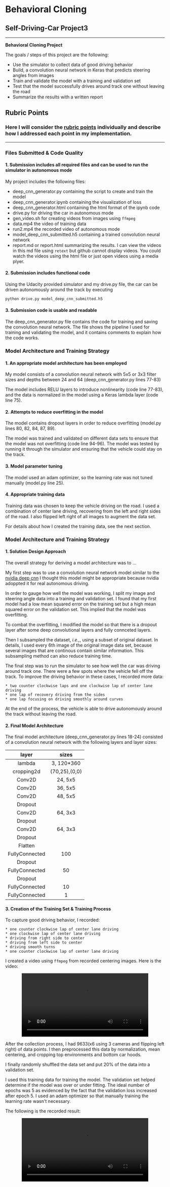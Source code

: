 # **Behavioral Cloning** 

## Self-Driving-Car Project3
---

**Behavioral Cloning Project**

The goals / steps of this project are the following:

* Use the simulator to collect data of good driving behavior
* Build, a convolution neural network in Keras that predicts steering angles from images
* Train and validate the model with a training and validation set
* Test that the model successfully drives around track one without leaving the road
* Summarize the results with a written report


[//]: # (Image References)

[image1]: ./examples/placeholder.png "Model Visualization"
[image2]: ./examples/placeholder.png "Grayscaling"
[image3]: ./examples/placeholder_small.png "Recovery Image"
[image4]: ./examples/placeholder_small.png "Recovery Image"
[image5]: ./examples/placeholder_small.png "Recovery Image"
[image6]: ./examples/placeholder_small.png "Normal Image"
[image7]: ./examples/placeholder_small.png "Flipped Image"

## Rubric Points
### Here I will consider the [rubric points](https://review.udacity.com/#!/rubrics/432/view) individually and describe how I addressed each point in my implementation.  

---
### Files Submitted & Code Quality

#### 1. Submission includes all required files and can be used to run the simulator in autonomous mode

My project includes the following files:

* deep_cnn_generator.py containing the script to create and train the model
* deep_cnn_generator.ipynb containing the visualization of loss
* deep_cnn_generator.html containing the html format of the ipynb code
* drive.py for driving the car in autonomous mode
* gen_video.sh for creating videos from images using `ffmpeg`
* data.mp4 the video of training data
* run2.mp4 the recorded video of autonomous mode
* model_deep_cnn_submitted.h5 containing a trained convolution neural network 
* report.md or report.html summarizing the results. I can view the videos in this md file using `retext` but github cannot display videos. You could watch the videos using the html file or just open videos using a media plyer.

#### 2. Submission includes functional code
Using the Udacity provided simulator and my drive.py file, the car can be driven autonomously around the track by executing

```sh
python drive.py model_deep_cnn_submitted.h5
```

#### 3. Submission code is usable and readable

The deep_cnn_generator.py file contains the code for training and saving the convolution neural network. The file shows the pipeline I used for training and validating the model, and it contains comments to explain how the code works.

### Model Architecture and Training Strategy

#### 1. An appropriate model architecture has been employed

My model consists of a convolution neural network with 5x5 or 3x3 filter sizes and depths between 24 and 64 (deep_cnn_generator.py lines 77-83) 

The model includes RELU layers to introduce nonlinearity (code line 77-83), and the data is normalized in the model using a Keras lambda layer (code line 75). 

#### 2. Attempts to reduce overfitting in the model

The model contains dropout layers in order to reduce overfitting (model.py lines 80, 82, 84, 87, 89). 

The model was trained and validated on different data sets to ensure that the model was not overfitting (code line 94-96). The model was tested by running it through the simulator and ensuring that the vehicle could stay on the track.

#### 3. Model parameter tuning

The model used an adam optimizer, so the learning rate was not tuned manually (model.py line 25).

#### 4. Appropriate training data

Training data was chosen to keep the vehicle driving on the road. I used a combination of center lane driving, recovering from the left and right sides of the road. I also flipped left right of all images to augment the data set.

For details about how I created the training data, see the next section.

### Model Architecture and Training Strategy

#### 1. Solution Design Approach

The overall strategy for deriving a model architecture was to ...

My first step was to use a convolution neural network model similar to the [nvidia deep cnn](https://devblogs.nvidia.com/parallelforall/deep-learning-self-driving-cars/) I thought this model might be appropriate because nvidia adoppted it for real autonomous driving.

In order to gauge how well the model was working, I split my image and steering angle data into a training and validation set. I found that my first model had a low mean squared error on the training set but a high mean squared error on the validation set. This implied that the model was overfitting. 

To combat the overfitting, I modified the model so that there is a dropout layer after some deep convolutional layers and fully connceted layers.

Then I subsampled the dataset, _i.e.,_, using a subset of original dataset. In details, I used every 6th image of the original image data set, because several images that are continous contain similar information. This subsampling method can also reduce training time.

The final step was to run the simulator to see how well the car was driving around track one. There were a few spots where the vehicle fell off the track. To improve the driving behavior in these cases, I recorded more data:

    * two counter clockwise laps and one clockwise lap of center lane driving
    * one lap of recovery driving from the sides
    * one lap focusing on driving smoothly around curves


At the end of the process, the vehicle is able to drive autonomously around the track without leaving the road.

#### 2. Final Model Architecture

The final model architecture (deep_cnn_generator.py lines 18-24) consisted of a convolution neural network with the following layers and layer sizes:

| layer         | sizes         |
|:-------------:|:-------------:|
| lambda        | 3, 120*360    |
| cropping2d    | (70,25),(0,0) |
| Conv2D        | 24, 5x5       |
| Conv2D        | 36, 5x5       |
| Conv2D        | 48, 5x5       |
| Dropout       |               |
| Conv2D        | 64, 3x3       |
| Dropout       |               |
| Conv2D        | 64, 3x3       |
| Dropout       |               |
| Flatten       |               |
| FullyConnected| 100           |
| Dropout       |               |
| FullyConnected| 50            |
| Dropout       |               |
| FullyConnected| 10            |
| FullyConnected| 1             |


#### 3. Creation of the Training Set & Training Process


To capture good driving behavior, I recorded:

    * one counter clockwise lap of center lane driving
    * one clockwise lap of center lane driving
    * driving from right side to center
    * driving from left side to center
    * driving smooth turns
    * one counter clockwise lap of center lane driving

I created a video using `ffmpeg` from recorded centering images. Here is the video:
<div style="text-align:center"><video width="400" controls><source src ="./data.mp4" | absolute_url}}' />Your browser does not support HTML5 video.</video></div>

After the collection process, I had 9633(x6 using 3 cameras and flipping left right) of data points. I then preprocessed this data by normalization, mean centering, and cropping top environments and bottom car hoods.


I finally randomly shuffled the data set and put 20% of the data into a validation set. 

I used this training data for training the model. The validation set helped determine if the model was over or under fitting. The ideal number of epochs was 5 as evidenced by the fact that the validation loss increased after epoch 5. I used an adam optimizer so that manually training the learning rate wasn't necessary.

The following is the recorded result:

<div style="text-align:center"><video width="400" controls><source src ="./run2.mp4" | absolute_url}}' />Your browser does not support HTML5 video.</video></div>
